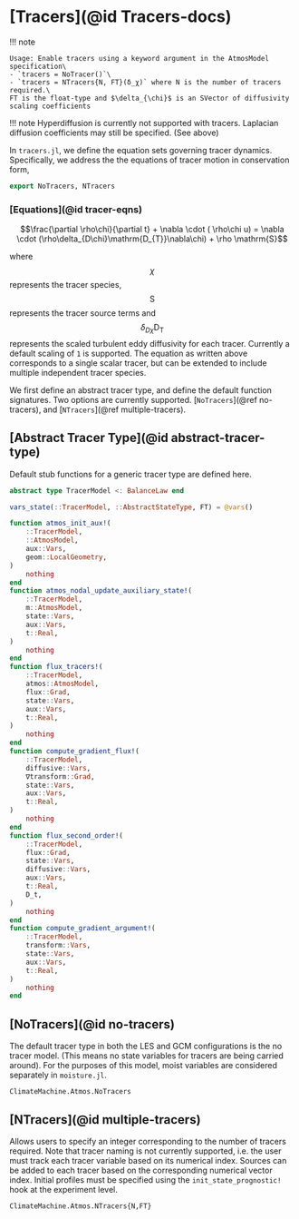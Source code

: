 # [Tracers](@id Tracers-docs)

!!! note

    Usage: Enable tracers using a keyword argument in the AtmosModel
    specification\
    - `tracers = NoTracer()`\
    - `tracers = NTracers{N, FT}(δ_χ)` where N is the number of tracers
    required.\
    FT is the float-type and $\delta_{\chi}$ is an SVector of diffusivity
    scaling coefficients

!!! note
    Hyperdiffusion is currently not supported with tracers. Laplacian
    diffusion coefficients may still be specified. (See above)


In `tracers.jl`, we define the equation sets governing tracer
dynamics. Specifically, we address the the equations of tracer motion in
conservation form,

```julia
export NoTracers, NTracers
```

### [Equations](@id tracer-eqns)
```math
\frac{\partial \rho\chi}{\partial t} +  \nabla \cdot ( \rho\chi u) = \nabla \cdot (\rho\delta_{D\chi}\mathrm{D_{T}}\nabla\chi) + \rho \mathrm{S}
```
where  $$\chi$$ represents the tracer species, $$\mathrm{S}$$ represents
the tracer source terms and $$\delta_{D\chi} \mathrm{D_{T}}$$ represents
the scaled turbulent eddy diffusivity for each tracer.  Currently a default
scaling of `1` is supported.  The equation as written above corresponds to
a single scalar tracer, but can be extended to include multiple independent
tracer species.

We first define an abstract tracer type, and define the default function
signatures. Two options are currently supported. [`NoTracers`](@ref
no-tracers), and [`NTracers`](@ref multiple-tracers).

## [Abstract Tracer Type](@id abstract-tracer-type)

Default stub functions for a generic tracer type are defined here.

```julia
abstract type TracerModel <: BalanceLaw end

vars_state(::TracerModel, ::AbstractStateType, FT) = @vars()

function atmos_init_aux!(
    ::TracerModel,
    ::AtmosModel,
    aux::Vars,
    geom::LocalGeometry,
)
    nothing
end
function atmos_nodal_update_auxiliary_state!(
    ::TracerModel,
    m::AtmosModel,
    state::Vars,
    aux::Vars,
    t::Real,
)
    nothing
end
function flux_tracers!(
    ::TracerModel,
    atmos::AtmosModel,
    flux::Grad,
    state::Vars,
    aux::Vars,
    t::Real,
)
    nothing
end
function compute_gradient_flux!(
    ::TracerModel,
    diffusive::Vars,
    ∇transform::Grad,
    state::Vars,
    aux::Vars,
    t::Real,
)
    nothing
end
function flux_second_order!(
    ::TracerModel,
    flux::Grad,
    state::Vars,
    diffusive::Vars,
    aux::Vars,
    t::Real,
    D_t,
)
    nothing
end
function compute_gradient_argument!(
    ::TracerModel,
    transform::Vars,
    state::Vars,
    aux::Vars,
    t::Real,
)
    nothing
end
```

## [NoTracers](@id no-tracers)
The default tracer type in both the LES and GCM configurations is the no
tracer model. (This means no state variables for tracers are being carried
around). For the purposes of this model, moist variables are considered
separately in `moisture.jl`.

```@docs
ClimateMachine.Atmos.NoTracers
```

## [NTracers](@id multiple-tracers)
Allows users to specify an integer corresponding to the number of
tracers required.  Note that tracer naming is not currently supported,
i.e. the user must track each tracer variable based on its numerical
index. Sources can be added to each tracer based on the corresponding
numerical vector index. Initial profiles must be specified using the
`init_state_prognostic!` hook at the experiment level.

```@docs
ClimateMachine.Atmos.NTracers{N,FT}
```
